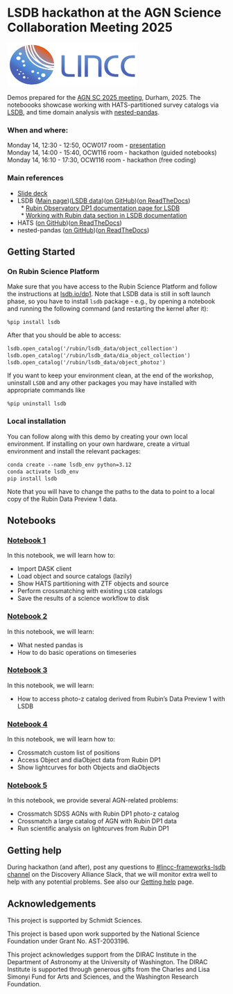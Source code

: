 # LSDB hackathon at the AGN Science Collaboration Meeting 2025

<img src="https://raw.githubusercontent.com/astronomy-commons/lsdb/main/docs/lincc-logo.png" width="300" height="100">

Demos prepared for the [AGN SC 2025 meeting](https://agn.science.lsst.org/?q=meeting2025), Durham, 2025.
The noteboooks showcase working with HATS-partitioned survey catalogs via [LSDB](https://lsdb.io), and time domain analysis with [nested-pandas](https://nested-pandas.readthedocs.io/en/latest/).

### When and where:

Monday 14, 12:30 - 12:50, OCW017 room - [presentation](https://docs.google.com/presentation/d/1FnZF5o-ZdEKGN3tu5d2xakc2o_satLK7Dl4KNnFZeYg/)   
Monday 14, 14:00 - 15:40, OCW116 room - hackathon (guided notebooks)  
Monday 14, 16:10 - 17:30, OCW116 room - hackathon (free coding)

### Main references

* [Slide deck](https://docs.google.com/presentation/d/1FnZF5o-ZdEKGN3tu5d2xakc2o_satLK7Dl4KNnFZeYg)
* LSDB ([Main page](https://lsdb.io))([LSDB data](https://data.lsdb.io))([on GitHub](https://github.com/astronomy-commons/lsdb))([on ReadTheDocs](https://lsdb.readthedocs.io/en/latest/))  
  &nbsp;&nbsp;* [Rubin Observatory DP1 documentation page for LSDB](https://dp1.lsst.io/products/lsdb.html)  
  &nbsp;&nbsp;* [Working with Rubin data section in LSDB documentation](https://docs.lsdb.io/en/latest/tutorial_toc/toc_rubin.html)
* HATS ([on GitHub](https://github.com/astronomy-commons/hats))([on ReadTheDocs](https://hats.readthedocs.io/en/stable/))
* nested-pandas ([on GitHub](https://github.com/lincc-frameworks/nested-pandas))([on ReadTheDocs](https://nested-pandas.readthedocs.io/en/stable/))

## Getting Started 

### On Rubin Science Platform

Make sure that you have access to the Rubin Science Platform and follow the instructions at [lsdb.io/dp1](https://lsdb.io/dp1). Note that LSDB data is still in soft launch phase, so you have to install `lsdb` package - e.g., by opening a notebook and running the following command (and restarting the kernel after it):

```
%pip install lsdb
```

After that you should be able to access:
```
lsdb.open_catalog('/rubin/lsdb_data/object_collection')
lsdb.open_catalog('/rubin/lsdb_data/dia_object_collection')
lsdb.open_catalog('/rubin/lsdb_data/object_photoz')
```

If you want to keep your environment clean, at the end of the workshop, uninstall `LSDB` and any other packages you may have installed with appropriate commands like
```
%pip uninstall lsdb
```

### Local installation
You can follow along with this demo by creating your own local environment.
If installing on your own hardware, create a virtual environment and install the relevant packages:

```
conda create --name lsdb_env python=3.12
conda activate lsdb_env
pip install lsdb
```

Note that you will have to change the paths to the data to point to a local copy of the Rubin Data Preview 1 data. 

## Notebooks

### [Notebook 1](Notebook_1.ipynb)

In this notebook, we will learn how to:

- Import DASK client
- Load object and source catalogs (lazily)
- Show HATS partitioning with ZTF objects and source
- Perform crossmatching with existing `LSDB` catalogs
- Save the results of a science workflow to disk

### [Notebook 2](Notebook_2.ipynb)

In this notebook, we will learn:

- What nested pandas is
- How to do basic operations on timeseries

### [Notebook 3](Notebook_3.ipynb)

In this notebook, we will learn:

- How to access photo-z catalog derived from Rubin’s Data Preview 1 with LSDB 

### [Notebook 4](Notebook_4.ipynb)

In this notebook, we will learn how to:

- Crossmatch custom list of positions
- Access Object and diaObject data from Rubin DP1
- Show lightcurves for both Objects and diaObjects

### [Notebook 5](Notebook_5.ipynb)

In this notebook, we provide several AGN-related problems:

- Crossmatch SDSS AGNs with Rubin DP1 photo-z catalog
- Crossmatch a large catalog of AGN with Rubin DP1 data
- Run scientific analysis on lightcurves from Rubin DP1

## Getting help

During hackathon (and after), post any questions to [#lincc-frameworks-lsdb channel](https://discovery-alliance.slack.com/archives/C04610PQW9F) on the Discovery Alliance Slack, that we will monitor extra well to help with any potential problems. See also our [Getting help](https://docs.lsdb.io/en/latest/contact.html) page.

## Acknowledgements

This project is supported by Schmidt Sciences.

This project is based upon work supported by the National Science Foundation under Grant No. AST-2003196.

This project acknowledges support from the DIRAC Institute in the Department of Astronomy at the University of Washington. The DIRAC Institute is supported through generous gifts from the Charles and Lisa Simonyi Fund for Arts and Sciences, and the Washington Research Foundation.
